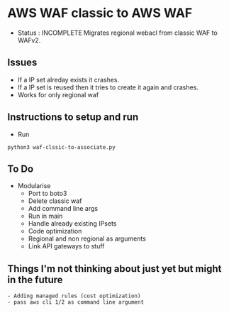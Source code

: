 # AWS WAF classic to AWS WAF
- Status : INCOMPLETE
Migrates regional webacl from classic WAF to WAFv2.

## Issues

- If a IP set alreday exists it crashes.
- If a IP set is reused then it tries to create it again and crashes.
- Works for only regional waf


## Instructions to setup and run

- Run 
```
python3 waf-clssic-to-associate.py
```


## To Do
- Modularise
	- Port to boto3
	- Delete classic waf
	- Add command line args
	- Run in main
	- Handle already existing IPsets
	- Code optimization
	- Regional and non regional as arguments
	- Link API gateways to stuff

## Things I'm not thinking about just yet but might in the future
	- Adding managed rules (cost optimization)
	- pass aws cli 1/2 as command line argument

